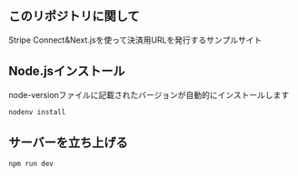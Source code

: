 ## このリポジトリに関して

Stripe Connect&Next.jsを使って決済用URLを発行するサンプルサイト

## Node.jsインストール

node-versionファイルに記載されたバージョンが自動的にインストールします

```bash
nodenv install
```

## サーバーを立ち上げる

```bash
npm run dev
```
